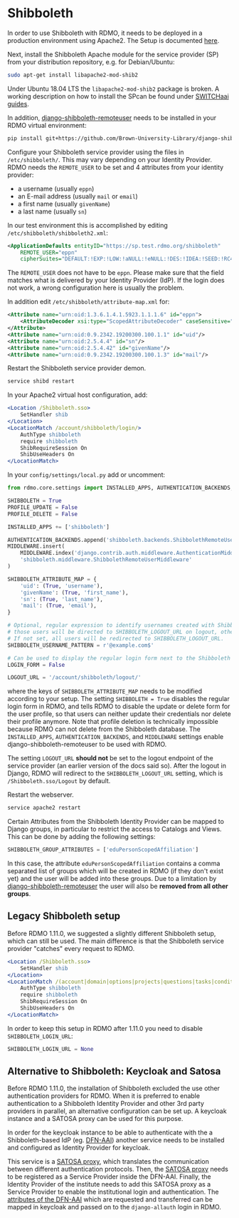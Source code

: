 # Shibboleth

In order to use Shibboleth with RDMO, it needs to be deployed in a production environment using Apache2. The Setup is documented [here](../../deployment/apache).

Next, install the Shibboleth Apache module for the service provider (SP) from your distribution repository, e.g. for Debian/Ubuntu:

```bash
sudo apt-get install libapache2-mod-shib2
```

Under Ubuntu 18.04 LTS the `libapache2-mod-shib2` package is broken. A working description on how to install the SPcan be found under [SWITCHaai guides](https://www.switch.ch/aai/guides/sp/installation/?os=ubuntu).

In addition, [django-shibboleth-remoteuser](https://github.com/Brown-University-Library/django-shibboleth-remoteuser) needs to be installed in your RDMO virtual environment:

```bash
pip install git+https://github.com/Brown-University-Library/django-shibboleth-remoteuser
```

Configure your Shibboleth service provider using the files in `/etc/shibboleth/`. This may vary depending on your Identity Provider. RDMO needs the `REMOTE_USER` to be set and 4 attributes from your identity provider:

* a username (usually `eppn`)
* an E-mail address (usually `mail` or `email`)
* a first name (usually `givenName`)
* a last name (usually `sn`)

In our test environment this is accomplished by editing `/etc/shibboleth/shibboleth2.xml`:

```xml
<ApplicationDefaults entityID="https://sp.test.rdmo.org/shibboleth"
    REMOTE_USER="eppn"
    cipherSuites="DEFAULT:!EXP:!LOW:!aNULL:!eNULL:!DES:!IDEA:!SEED:!RC4:!3DES:!kRSA:!SSLv2:!SSLv3:!TLSv1:!TLSv1.1">
```

The `REMOTE_USER` does not have to be `eppn`. Please make sure that the field matches what is delivered by your Identity Provider (IdP). If the login does not work, a wrong configuration here is usually the problem.

In addition edit `/etc/shibboleth/attribute-map.xml` for:

```xml
<Attribute name="urn:oid:1.3.6.1.4.1.5923.1.1.1.6" id="eppn">
    <AttributeDecoder xsi:type="ScopedAttributeDecoder" caseSensitive="false"/>
</Attribute>
<Attribute name="urn:oid:0.9.2342.19200300.100.1.1" id="uid"/>
<Attribute name="urn:oid:2.5.4.4" id="sn"/>
<Attribute name="urn:oid:2.5.4.42" id="givenName"/>
<Attribute name="urn:oid:0.9.2342.19200300.100.1.3" id="mail"/>
```

Restart the Shibboleth service provider demon.

```bash
service shibd restart
```

In your Apache2 virtual host configuration, add:

```apache
<Location /Shibboleth.sso>
    SetHandler shib
</Location>
<LocationMatch /account/shibboleth/login/>
    AuthType shibboleth
    require shibboleth
    ShibRequireSession On
    ShibUseHeaders On
</LocationMatch>
```

In your `config/settings/local.py` add or uncomment:

```python
from rdmo.core.settings import INSTALLED_APPS, AUTHENTICATION_BACKENDS, MIDDLEWARE

SHIBBOLETH = True
PROFILE_UPDATE = False
PROFILE_DELETE = False

INSTALLED_APPS += ['shibboleth']

AUTHENTICATION_BACKENDS.append('shibboleth.backends.ShibbolethRemoteUserBackend')
MIDDLEWARE.insert(
    MIDDLEWARE.index('django.contrib.auth.middleware.AuthenticationMiddleware') + 1,
    'shibboleth.middleware.ShibbolethRemoteUserMiddleware'
)

SHIBBOLETH_ATTRIBUTE_MAP = {
    'uid': (True, 'username'),
    'givenName': (True, 'first_name'),
    'sn': (True, 'last_name'),
    'mail': (True, 'email'),
}

# Optional, regular expression to identify usernames created with Shibboleth,
# those users will be directed to SHIBBOLETH_LOGOUT_URL on logout, others will not.
# If not set, all users will be redirected to SHIBBOLETH_LOGOUT_URL.
SHIBBOLETH_USERNAME_PATTERN = r'@example.com$' 

# Can be used to display the regular login form next to the Shibboleth login button.
LOGIN_FORM = False

LOGOUT_URL = '/account/shibboleth/logout/'
```

where the keys of `SHIBBOLETH_ATTRIBUTE_MAP` needs to be modified according to your setup. The setting `SHIBBOLETH = True` disables the regular login form in RDMO, and tells RDMO to disable the update or delete form for the user profile, so that users can neither update their credentials nor delete their profile anymore. Note that profile deletion is technically impossible because RDMO can not delete from the Shibboleth database. The `INSTALLED_APPS`, `AUTHENTICATION_BACKENDS`, and `MIDDLEWARE` settings enable django-shibboleth-remoteuser to be used with RDMO.

The setting `LOGOUT_URL` **should not** be set to the logout endpoint of the service provider (an earlier version of the docs said so). After the logout in Django, RDMO will redirect to the `SHIBBOLETH_LOGOUT_URL` setting, which is `/Shibboleth.sso/Logout` by default.

Restart the webserver.

```bash
service apache2 restart
```

Certain Attributes from the Shibboleth Identity Provider can be mapped to Django groups, in particular to restrict the access to Catalogs and Views. This can be done by adding the following settings:

```python
SHIBBOLETH_GROUP_ATTRIBUTES = ['eduPersonScopedAffiliation']
```

In this case, the attribute `eduPersonScopedAffiliation` contains a comma separated list of groups which will be created in RDMO (if they don't exist yet) and the user will be added into these groups. Due to a limitation by [django-shibboleth-remoteuser](https://github.com/Brown-University-Library/django-shibboleth-remoteuser) the user will also be **removed from all other groups**.

## Legacy Shibboleth setup

Before RDMO 1.11.0, we suggested a slightly different Shibboleth setup, which can still be used. The main difference is that the Shibboleth service provider "catches" every request to RDMO.

```apache
<Location /Shibboleth.sso>
    SetHandler shib
</Location>
<LocationMatch /(account|domain|options|projects|questions|tasks|conditions|views)>
    AuthType shibboleth
    require shibboleth
    ShibRequireSession On
    ShibUseHeaders On
</LocationMatch>
```

In order to keep this setup in RDMO after 1.11.0 you need to disable `SHIBBOLETH_LOGIN_URL`:

```python
SHIBBOLETH_LOGIN_URL = None
```

## Alternative to Shibboleth: Keycloak and Satosa

Before RDMO 1.11.0, the installation of Shibboleth excluded the use other authentication providers for RDMO. When it is preferred to enable authentication to a Shibboleth Identity Provider and other 3rd party providers in parallel, an alternative configuration can be set up. A keycloak instance and a SATOSA proxy can be used for this purpose.

In order for the keycloak instance to be able to authenticate with the a Shibboleth-based IdP (eg. [DFN-AAI](https://doku.tid.dfn.de/de:dfnaai:start)) another service needs to be installed and configured as Identity Provider for keycloak.

This service is a [SATOSA proxy](https://github.com/IdentityPython/SATOSA), which translates the communication between different authentication protocols. Then, the [SATOSA proxy](https://github.com/IdentityPython/SATOSA) needs to be registered as a Service Provider inside the DFN-AAI. Finally, the Identity Provider
 of the institute needs to add this SATOSA proxy as a Service Provider to enable the institutional login and authentication.
The [attributes of the DFN-AAI](https://doku.tid.dfn.de/de:aai:attributes_best_practice) which are requested and transferred can be mapped in keycloak and passed on to the `django-allauth` login in RDMO.
